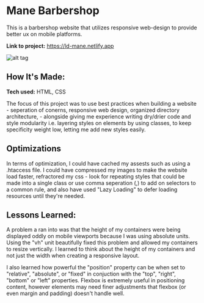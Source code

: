 # Mane Barbershop
This is a barbershop website that utilizes responsive web-design to provide better ux on mobile platforms.

**Link to project:** https://ld-mane.netlify.app

![alt tag](https://i.imgur.com/N495YW8.png)

## How It's Made:

**Tech used:** HTML, CSS

The focus of this project was to use best practices when building a website - seperation of conerns, responsive web design, organized directory architecture, - alongside giving me experience writing dry/drier code and style modularity i.e. layering styles on elements by using classes, to keep specificity weight low, letting me add new styles easily.

## Optimizations

In terms of optimization, I could have cached my assests such as using a .htaccess file. I could have compressed my images to make the website load faster, 
refractored my css - look for repeating styles that could be made into a single class or use comma seperation (,) to add on selectors to a common rule, and also have used "Lazy Loading" to defer loading resources until they're needed.

## Lessons Learned:

A problem a ran into was that the height of my containers were being displayed oddly on mobile viewports because I was using absolute units. Using the "vh" unit beautifully fixed this problem and allowed my containers to resize vertically. I learned to think about the height of my containers and not just the width when creating a responsive layout. 

I also learned how powerful the "position" property can be when set to "relative", "absolute", or "fixed" in conjuction with the "top", "right", "bottom" or "left" properties. Flexbox is extremely useful in positioning content, however elements may need finer adjustments that flexbox (or even margin and padding) doesn't handle well. 
